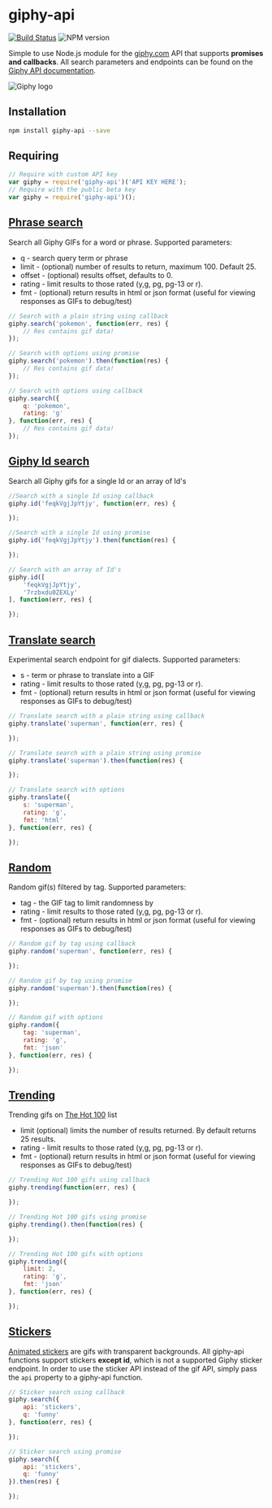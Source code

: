 giphy-api
===========
[![Build Status](https://travis-ci.org/austinkelleher/giphy-api.svg)](https://travis-ci.org/austinkelleher/giphy-api)
![NPM version](https://badge.fury.io/js/giphy-api.svg)

Simple to use Node.js module for the [giphy.com](http://giphy.com) API that
supports **promises and callbacks**. All search parameters and endpoints can be
found on the [Giphy API documentation](https://github.com/giphy/GiphyAPI).

![Giphy logo](http://giphy.com/static/img/giphy_logo_square_social.png)

## Installation
```bash
npm install giphy-api --save
```

## Requiring
```javascript
// Require with custom API key
var giphy = require('giphy-api')('API KEY HERE');
// Require with the public beta key
var giphy = require('giphy-api')();
```

## [Phrase search](https://github.com/giphy/GiphyAPI#search-endpoint)
Search all Giphy GIFs for a word or phrase. Supported parameters:
- q - search query term or phrase
- limit - (optional) number of results to return, maximum 100. Default 25.
- offset - (optional) results offset, defaults to 0.
- rating - limit results to those rated (y,g, pg, pg-13 or r).
- fmt - (optional) return results in html or json format (useful for viewing responses as GIFs to debug/test)

```javascript
// Search with a plain string using callback
giphy.search('pokemon', function(err, res) {
    // Res contains gif data!
});

// Search with options using promise
giphy.search('pokemon').then(function(res) {
    // Res contains gif data!
});
```
```javascript
// Search with options using callback
giphy.search({
    q: 'pokemon',
    rating: 'g'
}, function(err, res) {
    // Res contains gif data!
});
```

## [Giphy Id search](https://github.com/giphy/GiphyAPI#get-gif-by-id-endpoint)
Search all Giphy gifs for a single Id or an array of Id's

```javascript
//Search with a single Id using callback
giphy.id('feqkVgjJpYtjy', function(err, res) {

});

//Search with a single Id using promise
giphy.id('feqkVgjJpYtjy').then(function(res) {

});
```
```javascript
// Search with an array of Id's
giphy.id([
    'feqkVgjJpYtjy',
    '7rzbxdu0ZEXLy'
], function(err, res) {

});
```

## [Translate search](https://github.com/giphy/GiphyAPI#translate-endpoint)
Experimental search endpoint for gif dialects. Supported parameters:
- s - term or phrase to translate into a GIF
- rating - limit results to those rated (y,g, pg, pg-13 or r).
- fmt - (optional) return results in html or json format (useful for viewing responses as GIFs to debug/test)

```javascript
// Translate search with a plain string using callback
giphy.translate('superman', function(err, res) {

});

// Translate search with a plain string using promise
giphy.translate('superman').then(function(res) {

});
```
```javascript
// Translate search with options
giphy.translate({
    s: 'superman',
    rating: 'g',
    fmt: 'html'
}, function(err, res) {

});
```

## [Random](https://github.com/giphy/GiphyAPI#random-endpoint)
Random gif(s) filtered by tag. Supported parameters:
- tag - the GIF tag to limit randomness by
- rating - limit results to those rated (y,g, pg, pg-13 or r).
- fmt - (optional) return results in html or json format (useful for viewing responses as GIFs to debug/test)

```javascript
// Random gif by tag using callback
giphy.random('superman', function(err, res) {

});

// Random gif by tag using promise
giphy.random('superman').then(function(res) {

});
```
```javascript
// Random gif with options
giphy.random({
    tag: 'superman',
    rating: 'g',
    fmt: 'json'
}, function(err, res) {

});
```

## [Trending](https://github.com/giphy/GiphyAPI#trending-gifs-endpoint)
Trending gifs on [The Hot 100](http://giphy.com/hot100) list
- limit (optional) limits the number of results returned. By default returns 25 results.
- rating - limit results to those rated (y,g, pg, pg-13 or r).
- fmt - (optional) return results in html or json format (useful for viewing responses as GIFs to debug/test)

```javascript
// Trending Hot 100 gifs using callback
giphy.trending(function(err, res) {

});

// Trending Hot 100 gifs using promise
giphy.trending().then(function(res) {

});
```
```javascript
// Trending Hot 100 gifs with options
giphy.trending({
    limit: 2,
    rating: 'g',
    fmt: 'json'
}, function(err, res) {

});
```

## [Stickers](https://github.com/giphy/GiphyAPI#giphy-sticker-api)
[Animated stickers](https://giphy.com/stickers) are gifs with transparent backgrounds. All giphy-api functions
support stickers **except id**, which is not a supported Giphy sticker endpoint.
In order to use the sticker API instead of the gif API, simply pass the ```api```
property to a giphy-api function.
```javascript
// Sticker search using callback
giphy.search({
    api: 'stickers',
    q: 'funny'
}, function(err, res) {

});

// Sticker search using promise
giphy.search({
    api: 'stickers',
    q: 'funny'
}).then(res) {

});
```

